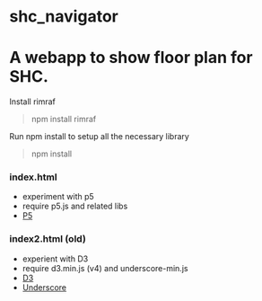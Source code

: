 # shc_navigator

# A webapp to show floor plan for SHC.

Install rimraf
> npm install rimraf

Run npm install to setup all the necessary library
> npm install

### index.html
* experiment with p5
* require p5.js and related libs
* [P5](https://p5js.org/)
	
### index2.html (old)
* experient with D3
* require d3.min.js (v4) and underscore-min.js
* [D3](https://d3js.org/)
* [Underscore](http://underscorejs.org/)
